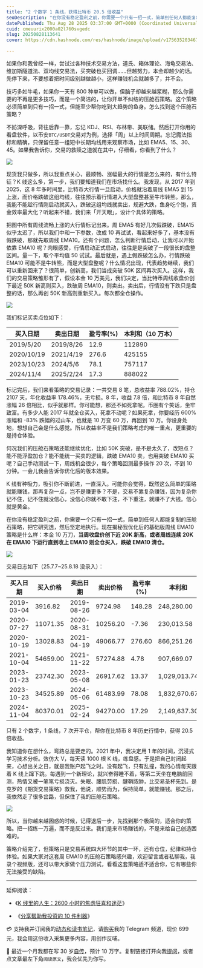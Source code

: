 ```yaml
---
title: "2 个数字 1 条线，获得比特币 20.5 倍收益"
seoDescription: "在你没有稳定盈利之前，你需要一个只有一招一式，简单到任何人都能复制的压舱石策略，把它研究透，然后坚定地执行。"
datePublished: Thu Aug 28 2025 03:37:00 GMT+0000 (Coordinated Universal Time)
cuid: cmeuurix2000a02l760svgedc
slug: 20250828113641
cover: https://cdn.hashnode.com/res/hashnode/image/upload/v1756352034672/972dd90a-76f2-4228-a7ec-5aa6d5a7b322.png

---
```


如果你和我曾经一样，尝试过各种技术交易方法，道氏、箱体理论、海龟交易法、维加斯隧道法、双均线交易法，买突破也买回调……但越努力，本金却越少的话。先停下来，不要想着把时间级别越做越小，这样赚钱机会就越多了，并不会。

技巧多如牛毛，如果你一天有 800 种单可以做，但脑子却越来越浆糊，那么你需要的不再是更多技巧，而是一个简洁的，让你开单不纠结的压舱石策略。这个策略必须简单到只有一招一式，但能至少帮你吃到大趋势的鱼身。怎么找到这个压舱石策略？

不妨深呼吸，背往后靠一靠，忘记 KDJ、RSI、布林带、美联储。然后打开你用的看盘软件，以币安`BTC/USDT`交易对为例，选择「周」以上时间周期。忘记魔法指标和精确，只保留任意一组短中长期均线用来观察市场，比如 EMA5、15、30、45。如果我告诉你，交易的救赎之道就在其中，仔细看，你看到了什么？

![](https://cdn.hashnode.com/res/hashnode/image/upload/v1756352074149/183ed60c-aa88-4fb4-9e2d-47cfb6e5610a.png)

现货我只做多，所以我重点关心，最顺畅、涨幅最大的行情是怎么来的，有什么特征？K 线这么多，第一步，我们要知道我们在市场找什么。我发现，从 2017 年到 2025，这 8 年多时间里，比特币大行情一旦启动，价格就沿着周线 EMA5 到 15 上涨，而价格跌破这组均线，往往预示着行情进入大型盘整甚至牛市转熊。那么，我能不能趁行情刚启动就买入，跌破这组均线就卖出，规避大跌，鱼身吃个饱，资金效率最大化？听起来不错，我们来「开天眼」，设计个具体的策略。

把图中所有周线流畅上涨的大行情标记出来。周 EMA5 有好几次假跌破，EMA15 似乎太迟了，所以我们中和一下参数，改成 10 再试试，看起来好多了，基本没有假跌破，那就先取周线 EMA10。还有个问题，怎么判断行情启动，让我可以开始依靠 EMA10 呢？肉眼感受，行情启动正式启动，往往是是突破了一段很长的盘整区间。量一下，取个平均值 50 试试。最后就是，遇上假跌破怎么办，行情跌破 EMA10 可能不是牛转熊，而是大型盘整呢？什么情况出现，代表趋势继续，我们可以重新回来了？很简单，创新高，我们当成突破 50K 区间再次买入。这样，我们的交易策略雏形有了，假设本金 10 万美元，我们决定，当比特币周线收盘价创下最近 50K 新高则买入，跌破周 EMA10，则卖出。卖出后，行情没有下跌只是盘整的话，那么再创 50K 新高则重新买入。每次都全仓操作。

![](https://cdn.hashnode.com/res/hashnode/image/upload/v1756352096880/5964b187-22ec-4353-8cdb-ceacadb67b61.png)

我们标记买卖点位如下：

| 买入日期 | 卖出日期 | 盈亏率(%) | 本利和（10 万本） |
| --- | --- | --- | --- |
| 2019/5/20 | 2019/8/26 | 12.9 | 112890 |
| 2020/10/19 | 2021/4/19 | 276.6 | 425155 |
| 2023/10/23 | 2024/5/6 | 78.1 | 757117 |
| 2024/11/4 | 2025/2/24 | 17.3 | 888022 |

标记完后，我们来看策略的交易记录：一共交易 8 笔，总收益率 788.02%，持仓 2107 天，年化收益率 178.46%，无亏损。8 年，收益 7.8 倍，和比特币 8 年自然涨幅 26 倍相比，似乎就那样。你可能想，那还不如死拿呢。币圈有个笑话，坐牢致富。有多少人能 2017 年就全仓买入，死拿不动呢？如果死拿，你要经历 600% 涨幅和 -83% 跌幅的过山车，也就是 10 万变 60 万，再回到 10 万。你设身处地，想想自己会是什么感觉。所以收益率不是我们策略考虑的唯一重点，更重要的是持仓体验。

何况我们的压舱石策略还能继续优化，比如 50K 突破，是不是太久了，改短点？能不能浮盈加仓？能不能统一买卖的逻辑，跌破 EMA10 卖，也用突破 EMA10 买呢？自己手动测试一下，周线机会很少，每个策略回测最多操作 20 次，不到 10 分钟。一会儿我会告诉你优化后的版本效果。

K 线有种吸力，吸引你不断前进，一直深入。可能你会觉得，既然这么简单的策略就能赚钱，那再复杂一点，岂不是赚更多？不是，交易不靠复杂赚钱，因为复杂你记不住，记不住就没信心，没信心你就不敢下注，不下重注，就赚不了大钱。信心就是黄金。

在你没有稳定盈利之前，你需要一个只有一招一式，简单到任何人都能复制的压舱石策略，把它研究透，然后坚定地执行。现在揭秘我优化后的基础版周线 EMA10 策略是什么样：本金 10 万刀，**当周收盘价创下近 20K 新高，或者周线连续 20K 在 EMA10 下运行直到收上 EMA10 则全仓买入，跌破 EMA10 清仓。**

![](https://cdn.hashnode.com/res/hashnode/image/upload/v1756352117167/e370224f-1b0e-495b-bce5-a6363d98015b.png)

交易日志如下（25.7.7~25.8.18 没录入）：

| 买入日期 | 买入价格 | 卖出日期 | 卖出价格 | 盈亏率(%) | 本利和 |
| --- | --- | --- | --- | --- | --- |
| 2019-03-04 | 3916.82 | 2019-08-26 | 9724.98 | 148.28 | 248,280.00 |
| 2020-07-27 | 11071.35 | 2020-08-31 | 10256.20 | \-7.36 | 230,013.58 |
| 2020-10-19 | 13028.83 | 2021-04-19 | 49066.77 | 276.60 | 866,251.26 |
| 2021-10-04 | 54659.00 | 2021-11-22 | 57274.88 | 4.78 | 907,669.07 |
| 2023-01-23 | 23742.30 | 2023-05-08 | 26917.62 | 13.37 | 1,029,013.74 |
| 2023-10-23 | 34525.89 | 2024-05-06 | 61483.99 | 78.08 | 1,832,670.67 |
| 2024-11-04 | 80370.01 | 2025-02-24 | 94270.00 | 17.29 | 2,149,637.30 |

只有 2 个数字，1 条线，7 次开平仓，帮你在比特币 8 年历史行情中，获得 20.5 倍收益。

我知道你在想什么，弯路总是要走的。2021 年中，我决定用 1 年的时间，沉浸式学习技术分析。效仿大 V，每天读 1000 根 K 线，练盘感。于是把自己封闭起来，心想出关之日，就是我账户起飞之时。没有起飞，只有乱撞，我的心情每天跟着 K 线上蹿下跳。每遇到一个新理论，就兴奋得睡不着，等第二天坐在电脑前回测，热情又被一笔笔亏损浇灭。失眠、腰肌劳损、腱鞘脓肿，比交易圣杯先到。是克罗的《期货交易策略》救我，他说，顺势而为，保持简单，就能赚钱。那之后，我依然走了很多岔路，但保住了我的压舱石策略。

![](https://cdn.hashnode.com/res/hashnode/image/upload/v1756352133216/5e3fa460-b354-4fba-9777-c827aefbee39.png)

所以，当你越来越困惑的时候，记得退后一步，先找到那个极简的，适合你的策略。把一招练一万遍，而不是反过来。我们是来市场赚钱的，不是来给自己创造困难的。

策略介绍完了，但策略只是交易系统四大环节的其中一环，还有仓位，纪律和持仓体验。如果大家对这套周 EMA10 的压舱石策略感兴趣，欢迎留言或者私聊我，我录个视频版，还可以带大家做个压力测试，看看这套策略适不适合你，它有哪些你无法接受的缺陷。

---

延伸阅读：

* 《[K 线里的人生：2600 小时的焦虑狂喜和迷茫](https://mp.weixin.qq.com/s/t3SMla9eEJjB9j2tCJooTg?payreadticket=HF3E73WCYRmCcUqqimItfgD3FMBlXq2a1ss8ho19wvucgV12g_LvLodVmwpFOadMM5mmi5w)》
    
* 《[分享帮助我投资的 10 件利器](https://mp.weixin.qq.com/s/0mnDhtRPFmGKJ_lnIHAH3A)》
    

💳 支持我并订阅我的[动态和读书笔记](https://mp.weixin.qq.com/s/u9sg3KBe9k3L3oOUZcRd5w)，请[购买](http://atimelogger.mikecrm.com/0SSigrh)我的 Telegram 频道，现价 699 元，我会用这份收入采集更多内容，用创作反哺。

📖 最近一个月我都在写 30 岁[自传](https://mp.weixin.qq.com/s?__biz=MzI3MzU5MDA1OQ==&mid=2247488741&idx=1&sn=3aca11b2f15bcb82156b45c8a69ae937&chksm=eb21a6a1dc562fb7bbf6242bc1a68995eba7b560a49627ac031e129b33aa29a624896186a2a3#rd)，预计 10 万字。复制链接打开向我[提问](https://wj.qq.com/s2/15897499/4fe9/)，或者点文章最左下角`阅读原文`，我会优先为你写。